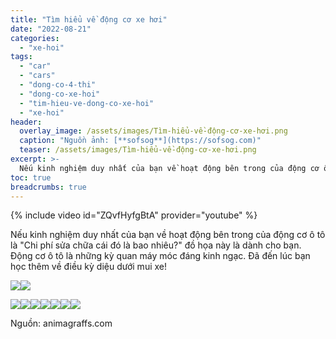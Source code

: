 ```yaml
---
title: "Tìm hiểu về động cơ xe hơi"
date: "2022-08-21"
categories: 
  - "xe-hoi"
tags: 
  - "car"
  - "cars"
  - "dong-co-4-thi"
  - "dong-co-xe-hoi"
  - "tim-hieu-ve-dong-co-xe-hoi"
  - "xe-hoi"
header:
  overlay_image: /assets/images/Tìm-hiểu-về-động-cơ-xe-hơi.png
  caption: "Nguồn ảnh: [**sofsog**](https://sofsog.com)" 
  teaser: /assets/images/Tìm-hiểu-về-động-cơ-xe-hơi.png
excerpt: >-
  Nếu kinh nghiệm duy nhất của bạn về hoạt động bên trong của động cơ ô tô là "Chi phí sửa chữa cái đó là bao nhiêu?" đồ họa này là dành cho bạn. Động cơ ô tô là những kỳ quan máy móc đáng kinh ngạc. Đã đến lúc bạn học thêm về điều kỳ diệu dưới mui xe! 
toc: true
breadcrumbs: true
---
```


{% include video id="ZQvfHyfgBtA" provider="youtube" %}

Nếu kinh nghiệm duy nhất của bạn về hoạt động bên trong của động cơ ô tô là "Chi phí sửa chữa cái đó là bao nhiêu?" đồ họa này là dành cho bạn. Động cơ ô tô là những kỳ quan máy móc đáng kinh ngạc. Đã đến lúc bạn học thêm về điều kỳ diệu dưới mui xe!  
  
![](https://animagraffs.com/wp-content/uploads/car-engine/engine-01.gif?v=2)![](https://animagraffs.com/wp-content/uploads/car-engine/engine-02.gif?v=2)

![](https://animagraffs.com/wp-content/uploads/car-engine/engine-03.gif?v=2)![](https://animagraffs.com/wp-content/uploads/car-engine/engine-04.gif?v=2)![](https://animagraffs.com/wp-content/uploads/car-engine/engine-05.gif?v=2)![](https://animagraffs.com/wp-content/uploads/car-engine/engine-06.gif?v=2)![](https://animagraffs.com/wp-content/uploads/car-engine/engine-07.gif?v=2)![](https://animagraffs.com/wp-content/uploads/car-engine/engine-08.gif?v=2)![](https://animagraffs.com/wp-content/uploads/car-engine/engine-09.gif?v=2)

Nguồn: animagraffs.com
